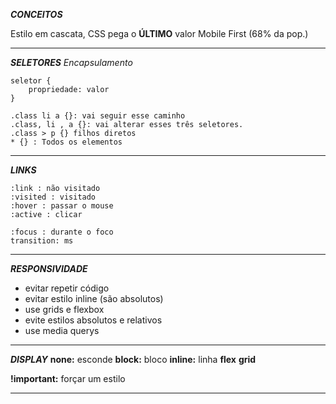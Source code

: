 ***CONCEITOS***

Estilo em cascata, CSS pega o **ÚLTIMO** valor
Mobile First (68% da pop.)

---
***SELETORES***
*Encapsulamento*

    seletor {
        propriedade: valor
    }

    .class li a {}: vai seguir esse caminho
    .class, li , a {}: vai alterar esses três seletores.
    .class > p {} filhos diretos
    * {} : Todos os elementos

---
***LINKS***

    :link : não visitado
    :visited : visitado
    :hover : passar o mouse
    :active : clicar 

    :focus : durante o foco
    transition: ms

---
***RESPONSIVIDADE***
- evitar repetir código
- evitar estilo inline (são absolutos)
- use grids e flexbox
- evite estilos absolutos e relativos
- use media querys

---
***DISPLAY***
**none:** esconde
**block:** bloco
**inline:** linha
**flex**
**grid**

**!important:** forçar um estilo

---